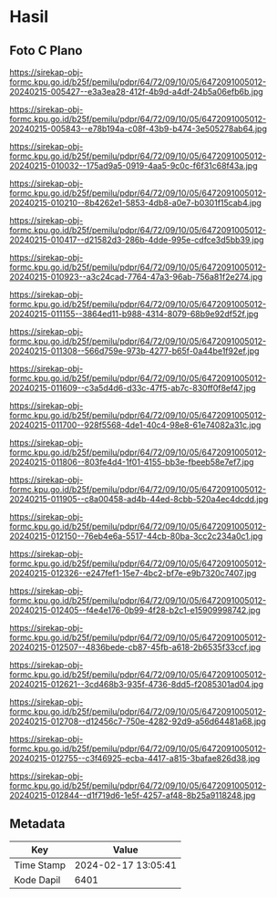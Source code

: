 # Hasil

## Foto C Plano

https://sirekap-obj-formc.kpu.go.id/b25f/pemilu/pdpr/64/72/09/10/05/6472091005012-20240215-005427--e3a3ea28-412f-4b9d-a4df-24b5a06efb6b.jpg

https://sirekap-obj-formc.kpu.go.id/b25f/pemilu/pdpr/64/72/09/10/05/6472091005012-20240215-005843--e78b194a-c08f-43b9-b474-3e505278ab64.jpg

https://sirekap-obj-formc.kpu.go.id/b25f/pemilu/pdpr/64/72/09/10/05/6472091005012-20240215-010032--175ad9a5-0919-4aa5-9c0c-f6f31c68f43a.jpg

https://sirekap-obj-formc.kpu.go.id/b25f/pemilu/pdpr/64/72/09/10/05/6472091005012-20240215-010210--8b4262e1-5853-4db8-a0e7-b0301f15cab4.jpg

https://sirekap-obj-formc.kpu.go.id/b25f/pemilu/pdpr/64/72/09/10/05/6472091005012-20240215-010417--d21582d3-286b-4dde-995e-cdfce3d5bb39.jpg

https://sirekap-obj-formc.kpu.go.id/b25f/pemilu/pdpr/64/72/09/10/05/6472091005012-20240215-010923--a3c24cad-7764-47a3-96ab-756a81f2e274.jpg

https://sirekap-obj-formc.kpu.go.id/b25f/pemilu/pdpr/64/72/09/10/05/6472091005012-20240215-011155--3864ed11-b988-4314-8079-68b9e92df52f.jpg

https://sirekap-obj-formc.kpu.go.id/b25f/pemilu/pdpr/64/72/09/10/05/6472091005012-20240215-011308--566d759e-973b-4277-b65f-0a44be1f92ef.jpg

https://sirekap-obj-formc.kpu.go.id/b25f/pemilu/pdpr/64/72/09/10/05/6472091005012-20240215-011609--c3a5d4d6-d33c-47f5-ab7c-830ff0f8ef47.jpg

https://sirekap-obj-formc.kpu.go.id/b25f/pemilu/pdpr/64/72/09/10/05/6472091005012-20240215-011700--928f5568-4de1-40c4-98e8-61e74082a31c.jpg

https://sirekap-obj-formc.kpu.go.id/b25f/pemilu/pdpr/64/72/09/10/05/6472091005012-20240215-011806--803fe4d4-1f01-4155-bb3e-fbeeb58e7ef7.jpg

https://sirekap-obj-formc.kpu.go.id/b25f/pemilu/pdpr/64/72/09/10/05/6472091005012-20240215-011905--c8a00458-ad4b-44ed-8cbb-520a4ec4dcdd.jpg

https://sirekap-obj-formc.kpu.go.id/b25f/pemilu/pdpr/64/72/09/10/05/6472091005012-20240215-012150--76eb4e6a-5517-44cb-80ba-3cc2c234a0c1.jpg

https://sirekap-obj-formc.kpu.go.id/b25f/pemilu/pdpr/64/72/09/10/05/6472091005012-20240215-012326--e247fef1-15e7-4bc2-bf7e-e9b7320c7407.jpg

https://sirekap-obj-formc.kpu.go.id/b25f/pemilu/pdpr/64/72/09/10/05/6472091005012-20240215-012405--f4e4e176-0b99-4f28-b2c1-e15909998742.jpg

https://sirekap-obj-formc.kpu.go.id/b25f/pemilu/pdpr/64/72/09/10/05/6472091005012-20240215-012507--4836bede-cb87-45fb-a618-2b6535f33ccf.jpg

https://sirekap-obj-formc.kpu.go.id/b25f/pemilu/pdpr/64/72/09/10/05/6472091005012-20240215-012621--3cd468b3-935f-4736-8dd5-f2085301ad04.jpg

https://sirekap-obj-formc.kpu.go.id/b25f/pemilu/pdpr/64/72/09/10/05/6472091005012-20240215-012708--d12456c7-750e-4282-92d9-a56d64481a68.jpg

https://sirekap-obj-formc.kpu.go.id/b25f/pemilu/pdpr/64/72/09/10/05/6472091005012-20240215-012755--c3f46925-ecba-4417-a815-3bafae826d38.jpg

https://sirekap-obj-formc.kpu.go.id/b25f/pemilu/pdpr/64/72/09/10/05/6472091005012-20240215-012844--d1f719d6-1e5f-4257-af48-8b25a9118248.jpg


## Metadata

| Key        | Value               |
| ---------- | ------------------- |
| Time Stamp | 2024-02-17 13:05:41 |
| Kode Dapil | 6401                |



